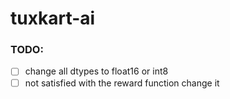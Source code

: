 # tuxkart-ai

### TODO:

- [ ] change all dtypes to float16 or int8
- [ ] not satisfied with the reward function change it
